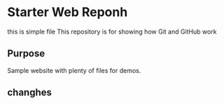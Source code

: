 # Starter Web Reponh  
this is simple file
This repository is for showing how Git and GitHub work

## Purpose

Sample website with plenty of files for demos.


## changhes
